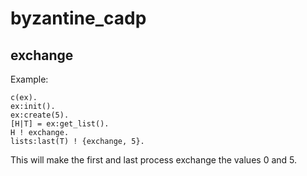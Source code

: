 # byzantine_cadp

## exchange

Example:

```
c(ex).
ex:init().
ex:create(5).
[H|T] = ex:get_list().
H ! exchange.
lists:last(T) ! {exchange, 5}.
```

This will make the first and last process exchange the values 0 and 5.
